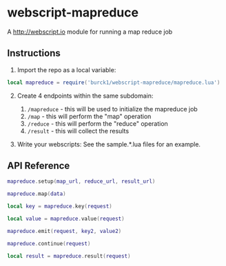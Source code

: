 # webscript-mapreduce
A http://webscript.io module for running a map reduce job

## Instructions

1. Import the repo as a local variable:
```lua
local mapreduce = require('burck1/webscript-mapreduce/mapreduce.lua')
```

2. Create 4 endpoints within the same subdomain:

    1. `/mapreduce` - this will be used to initialize the mapreduce job
    2. `/map` - this will perform the "map" operation
    3. `/reduce` - this will perform the "reduce" operation
    4. `/result` - this will collect the results

3. Write your webscripts: See the sample.*.lua files for an example.


## API Reference

```lua
mapreduce.setup(map_url, reduce_url, result_url)
```

```lua
mapreduce.map(data)
```

```lua
local key = mapreduce.key(request)
```

```lua
local value = mapreduce.value(request)
```

```lua
mapreduce.emit(request, key2, value2)
```

```lua
mapreduce.continue(request)
```

```lua
local result = mapreduce.result(request)
```
